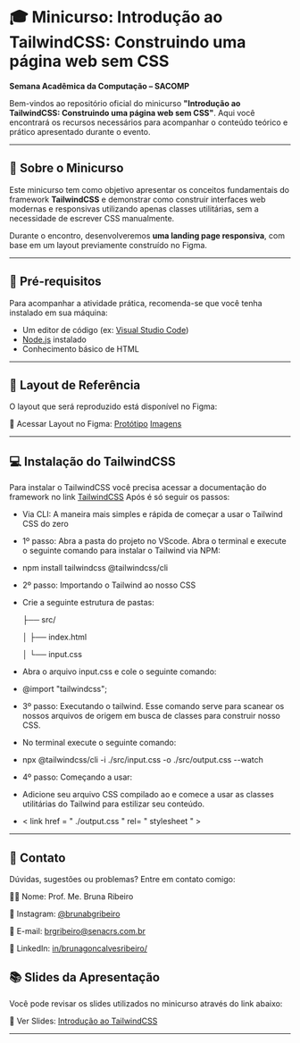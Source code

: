 # 🎓 Minicurso: Introdução ao TailwindCSS: Construindo uma página web sem CSS

**Semana Acadêmica da Computação – SACOMP**

Bem-vindos ao repositório oficial do minicurso **"Introdução ao TailwindCSS: Construindo uma página web sem CSS"**. Aqui você encontrará os recursos necessários para acompanhar o conteúdo teórico e prático apresentado durante o evento.

---

## 📌 Sobre o Minicurso

Este minicurso tem como objetivo apresentar os conceitos fundamentais do framework **TailwindCSS** e demonstrar como construir interfaces web modernas e responsivas utilizando apenas classes utilitárias, sem a necessidade de escrever CSS manualmente.

Durante o encontro, desenvolveremos **uma landing page responsiva**, com base em um layout previamente construído no Figma.

---

## 🧰 Pré-requisitos

Para acompanhar a atividade prática, recomenda-se que você tenha instalado em sua máquina:

- Um editor de código (ex: [Visual Studio Code](https://code.visualstudio.com/))
- [Node.js](https://nodejs.org/en/) instalado
- Conhecimento básico de HTML

---

## 🎨 Layout de Referência
O layout que será reproduzido está disponível no Figma:

🔗 Acessar Layout no Figma: [Protótipo](https://encr.pw/prototipo) [Imagens](https://drive.google.com/drive/folders/1rbDEZguk8qCNbmZuhqzdueOdPrFnV6J4?usp=sharing)

---

## 💻 Instalação do TailwindCSS
Para instalar o TailwindCSS você precisa acessar a documentação do framework no link [TailwindCSS](https://tailwindcss.com/)
Após é só seguir os passos:
-  Via CLI: A maneira mais simples e rápida de começar a usar o Tailwind CSS do zero
-  1º passo: Abra a pasta do projeto no VScode. Abra o terminal e execute o seguinte comando para instalar o Tailwind via NPM:
- npm install tailwindcss @tailwindcss/cli 
-  2º passo: Importando o Tailwind ao nosso CSS
-  Crie a seguinte estrutura de pastas:

    ├── src/

    │   ├── index.html

    │   └── input.css

-   Abra o arquivo input.css e cole o seguinte comando:
-   @import "tailwindcss"; 
- 3º passo: Executando o tailwind. Esse comando serve para scanear os nossos arquivos de origem em busca de classes para construir nosso CSS.
- No terminal execute o seguinte comando:
- npx @tailwindcss/cli -i ./src/input.css -o ./src/output.css --watch
- 4º passo: Começando a usar:
- Adicione seu arquivo CSS compilado ao <head> e comece a usar as classes utilitárias do Tailwind para estilizar seu conteúdo.
- < link href = " ./output.css " rel= " stylesheet " >

---

## 💬 Contato
Dúvidas, sugestões ou problemas? Entre em contato comigo:

👨‍🏫 Nome: Prof. Me. Bruna Ribeiro

📸 Instagram: [@brunabgribeiro](https://www.instagram.com/brunabgribeiro/)

📧 E-mail: brgribeiro@senacrs.com.br

💼 LinkedIn: [in/brunagoncalvesribeiro/](https://www.linkedin.com/in/brunagoncalvesribeiro/)

## 📚 Slides da Apresentação
Você pode revisar os slides utilizados no minicurso através do link abaixo:

📑 Ver Slides: [Introdução ao TailwindCSS](https://www.canva.com/design/DAGu-ax_3jo/nmnrPQ5TYGCqfkrzSsUJXg/view?utm_content=DAGu-ax_3jo&utm_campaign=designshare&utm_medium=link2&utm_source=uniquelinks&utlId=h0b895a8093)

---
